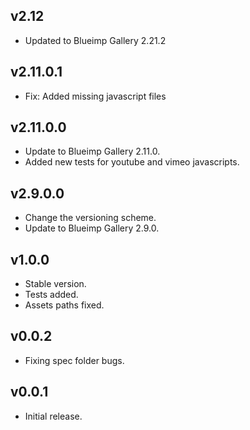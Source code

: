 ## v2.12

* Updated to Blueimp Gallery 2.21.2

## v2.11.0.1

* Fix: Added missing javascript files

## v2.11.0.0

* Update to Blueimp Gallery 2.11.0.
* Added new tests for youtube and vimeo javascripts.

## v2.9.0.0

* Change the versioning scheme.
* Update to Blueimp Gallery 2.9.0.

## v1.0.0

* Stable version.
* Tests added.
* Assets paths fixed.

## v0.0.2

* Fixing spec folder bugs.

## v0.0.1

* Initial release.
